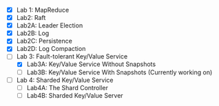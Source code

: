 
- [x] Lab 1: MapReduce
- [x]  Lab2: Raft
  - [x] Lab2A: Leader Election
  - [x] Lab2B: Log
  - [x] Lab2C: Persistence
  - [x] Lab2D: Log Compaction
- [ ] Lab 3: Fault-tolerant Key/Value Service
  - [x] Lab3A: Key/Value Service Without Snapshots
  - [ ] Lab3B: Key/Value Service With Snapshots (Currently working on)
- [ ] Lab 4: Sharded Key/Value Service
  - [ ] Lab4A: The Shard Controller
  - [ ] Lab4B: Sharded Key/Value Server